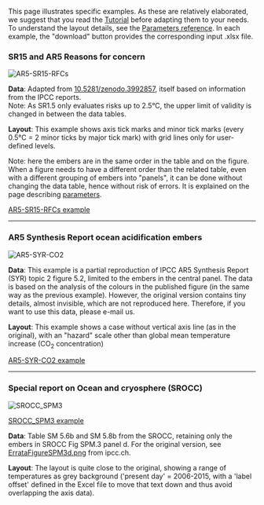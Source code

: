 This page illustrates specific examples. As these are relatively elaborated, we suggest that you read the 
[Tutorial](tutorial) before adapting them to your needs. To understand the layout details, 
see the [Parameters reference](parameters).
In each example, the "download" button provides the corresponding input .xlsx file.

### SR15 and AR5 Reasons for concern

![AR5-SR15-RFCs](examples/images/AR5-SR15-RFCs.png#example "AR5-SR15-RFCs")

**Data**: Adapted from [10.5281/zenodo.3992857](https://doi.org/10.5281/zenodo.3992857), itself based on information
from the IPCC reports. <br>
Note:  As SR1.5 only evaluates risks up to 2.5°C, the upper limit of validity is changed in between the data tables. 

**Layout**: This example shows axis tick marks and minor tick marks (every 0.5°C = 2 minor ticks 
by major tick mark) with grid lines only for user-defined levels.

Note: here the embers are in the same order in the table and on the figure. 
When a figure needs to have a different order than the related table, even with a different
grouping of embers into "panels", it can be done without changing the data table,
hence without risk of errors. It is explained on the page describing [parameters](parameters#sorting).

[AR5-SR15-RFCs example](examples/AR5-SR15-RFCs.xlsx#example)

---
### AR5 Synthesis Report ocean acidification embers

![AR5-SYR-CO2](examples/images/AR5-SYR-CO2.png#example "AR5-SYR-CO2")

**Data**: This example is a partial reproduction of IPCC AR5 Synthesis Report (SYR) topic 2 figure 5.2, limited to 
the embers in the central panel.
The data is based on the analysis of the colours in the published figure (in the same way as the previous example). 
However, the original version contains tiny details, almost invisible, which are not reproduced here. 
Therefore, if you want to use this data,
please e-mail us.

**Layout**: This example shows a case without vertical axis line (as in the original), with an "hazard" scale other
than global mean temperature increase (CO<sub>2</sub> concentration)

[AR5-SYR-CO2 example](examples/AR5-SYR-CO2.xlsx#example)

---
### Special report on Ocean and cryosphere (SROCC)

![SROCC_SPM3](examples/images/SROCC_SPM3.png "SROCC_SPM")

[SROCC_SPM3 example](examples/SROCC_SPM3.xlsx)

**Data**: Table SM 5.6b and SM 5.8b from the SROCC, retaining only the embers in SROCC Fig SPM.3 panel d.
For the original version, see [ErrataFigureSPM3d.png](https://www.ipcc.ch/site/assets/uploads/sites/3/2020/11/SROCC_SPM_ErrataFigureSPM3d.png)
from ipcc.ch. 

**Layout**:
The layout is quite close to the original, showing a range of temperatures as grey background ('present
day' = 2006-2015, with a 'label offset' defined in the Excel file to move that text down and thus avoid overlapping
the axis data).